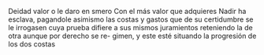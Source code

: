 Deidad valor o le daro en smero Con el más valor que adquieres Nadir ha esclava, pagandole asimismo las costas y gastos que de su certidumbre se le irrogasen cuya prueba difiere a sus mismos juramientos reteniendo la de otra aunque por derecho se re- gimen, y este esté situando la progresión de los dos costas